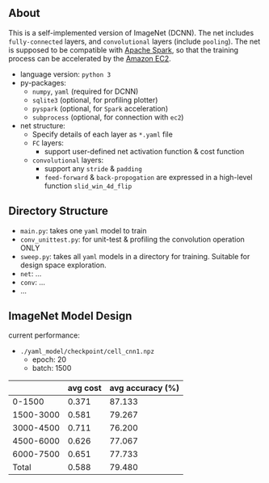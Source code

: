 ## About

This is a self-implemented version of ImageNet (DCNN). The net includes `fully-connected` layers, and `convolutional` layers (include `pooling`). The net is supposed to be compatible with [Apache Spark](spark.apache.org), so that the training process can be accelerated by the [Amazon EC2](aws.amazon.com/ec2). 

- language version: `python 3`
- py-packages: 
  - `numpy`, `yaml` (required for DCNN)
  - `sqlite3` (optional, for profiling plotter)
  - `pyspark` (optional, for `Spark` acceleration)
  - `subprocess` (optional, for connection with `ec2`)
- net structure:
  - Specify details of each layer as `*.yaml` file
  - `FC` layers:
    - support user-defined net activation function & cost function
  - `convolutional` layers:
    - support any `stride` & `padding`
    - `feed-forward` & `back-propogation` are expressed in a high-level function `slid_win_4d_flip`

## Directory Structure

- `main.py`: takes one `yaml` model to train
- `conv_unittest.py`: for unit-test & profiling the convolution operation ONLY
- `sweep.py`: takes all `yaml` models in a directory for training. Suitable for design space exploration. 
- `net`: ...
- `conv`: ...
- ...

## ImageNet Model Design

current performance:

- `./yaml_model/checkpoint/cell_cnn1.npz`
  - epoch: 20
  - batch: 1500

|           | avg cost | avg accuracy (%) |
| --------- | -------- | ---------------- |
| 0-1500    | 0.371    | 87.133           |
| 1500-3000 | 0.581    | 79.267           |
| 3000-4500 | 0.711    | 76.200           |
| 4500-6000 | 0.626    | 77.067           |
| 6000-7500 | 0.651    | 77.733           |
| Total     | 0.588    | 79.480           |

